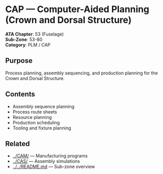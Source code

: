 # CAP — Computer-Aided Planning (Crown and Dorsal Structure)

**ATA Chapter**: 53 (Fuselage)  
**Sub-Zone**: 53-80  
**Category**: PLM / CAP

## Purpose

Process planning, assembly sequencing, and production planning for the Crown and Dorsal Structure.

## Contents

- Assembly sequence planning
- Process route sheets
- Resource planning
- Production scheduling
- Tooling and fixture planning

## Related

- [../CAM/](../CAM/) — Manufacturing programs
- [../CAS/](../CAS/) — Assembly simulations
- [../../README.md](../../README.md) — Sub-zone overview
